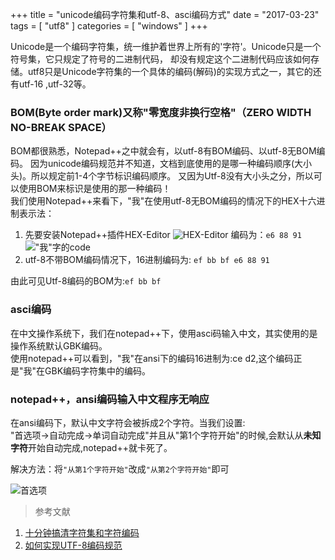 +++
title = "unicode编码字符集和utf-8、asci编码方式"
date = "2017-03-23"
tags = [ "utf8" ]
categories = [ "windows" ]
+++

Unicode是一个编码字符集，统一维护着世界上所有的'字符'。Unicode只是一个符号集，它只规定了符号的二进制代码，
却没有规定这个二进制代码应该如何存储。utf8只是Unicode字符集的一个具体的编码(解码)的实现方式之一，其它的还有utf-16
,utf-32等。
<!--more-->
### BOM(Byte order mark)又称"零宽度非换行空格"（ZERO WIDTH NO-BREAK SPACE）

BOM都很熟悉，Notepad++之中就会有，以utf-8有BOM编码、以utf-8无BOM编码。
因为unicode编码规范并不知道，文档到底使用的是哪一种编码顺序(大小头)。所以规定前1-4个字节标识编码顺序。
又因为Utf-8没有大小头之分，所以可以使用BOM来标识是使用的那一种编码！  
我们使用Notepad++来看下，"我"在使用utf-8无BOM编码的情况下的HEX十六进制表示法：

1. 先要安装Notepad++插件HEX-Editor
![HEX-Editor](../../pictures/QQ20170323212337.png)
编码为：`e6 88 91`
!["我"字的code](../../pictures/QQ20170323212712.png)
2. utf-8不带BOM编码情况下，16进制编码为: `ef bb bf e6 88 91`

由此可见Utf-8编码的BOM为:`ef bb bf`

### asci编码
在中文操作系统下，我们在notepad++下，使用asci码输入中文，其实使用的是操作系统默认GBK编码。  
使用notepad++可以看到，"我"在ansi下的编码16进制为:ce d2,这个编码正是"我"在GBK编码字符集中的编码。

### notepad++，ansi编码输入中文程序无响应
在ansi编码下，默认中文字符会被拆成2个字符。当我们设置:  
"首选项->自动完成->单词自动完成"并且从"第1个字符开始"的时候,会默认从**未知字符**开始自动完成,notepad++就卡死了。
 
解决方法：将`"从第1个字符开始"`改成`"从第2个字符开始"`即可

![首选项](../../pictures/QQ20170323220207.png)

> 参考文献

1. [十分钟搞清字符集和字符编码](http://cenalulu.github.io/linux/character-encoding/)
1. [如何实现UTF-8编码规范](http://www.ietf.org/rfc/rfc3629.txt)
